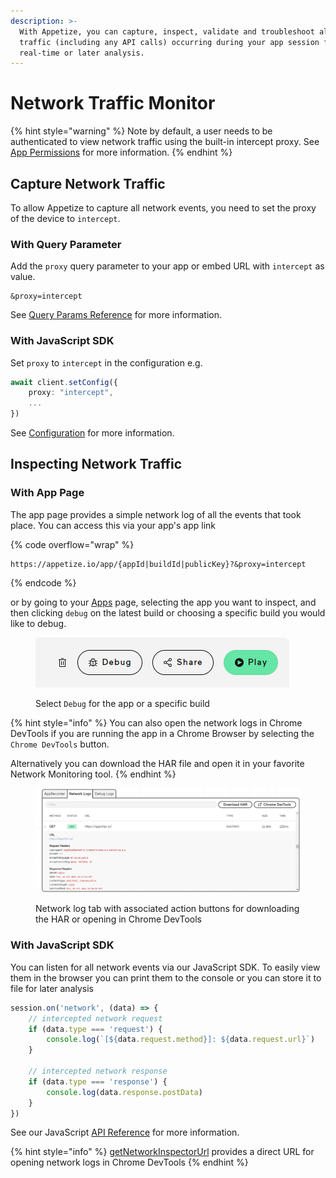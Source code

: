 ```yaml
---
description: >-
  With Appetize, you can capture, inspect, validate and troubleshoot all network
  traffic (including any API calls) occurring during your app session for
  real-time or later analysis.
---
```


# Network Traffic Monitor

{% hint style="warning" %}
Note by default, a user needs to be authenticated to view network traffic using the built-in intercept proxy. See [App Permissions](../platform/app-management/app-permissions.md) for more information.
{% endhint %}

## Capture Network Traffic

To allow Appetize to capture all network events, you need to set the proxy of the device to `intercept`.

### With Query Parameter

Add the `proxy` query parameter to your app or embed URL with `intercept` as value.

```uri
&proxy=intercept
```

See [Query Params Reference](../platform/query-params-reference.md#proxy) for more information.

### With JavaScript SDK

Set `proxy` to `intercept` in the configuration e.g.

```typescript
await client.setConfig({
    proxy: "intercept",
    ...
})
```

See [Configuration](../javascript-sdk/configuration.md#proxy) for more information.

## Inspecting Network Traffic

### With App Page

The app page provides a simple network log of all the events that took place. You can access this via your app's app link

{% code overflow="wrap" %}
```url
https://appetize.io/app/{appId|buildId|publicKey}?&proxy=intercept
```
{% endcode %}

or by going to your [Apps](https://appetize.io/apps) page, selecting the app you want to inspect, and then clicking `debug` on the latest build or choosing a specific build you would like to debug.

<figure><img src="../.gitbook/assets/image (16).png" alt=""><figcaption><p>Select <code>Debug</code> for the app or a specific build</p></figcaption></figure>

{% hint style="info" %}
You can also open the network logs in Chrome DevTools if you are running the app in a Chrome Browser by selecting the `Chrome DevTools` button.

Alternatively you can download the HAR file and open it in your favorite Network Monitoring tool.
{% endhint %}

<figure><img src="../.gitbook/assets/Screenshot 2023-10-26 191724.png" alt="Example App Network Event Log"><figcaption><p>Network log tab with associated action buttons for downloading the HAR or opening in Chrome DevTools</p></figcaption></figure>

### With JavaScript SDK

You can listen for all network events via our JavaScript SDK. To easily view them in the browser you can print them to the console or you can store it to file for later analysis

```typescript
session.on('network', (data) => {
    // intercepted network request
    if (data.type === 'request') {
        console.log(`[${data.request.method}]: ${data.request.url}`)
    } 
    
    // intercepted network response
    if (data.type === 'response') {
        console.log(data.response.postData)
    }
})
```

See our JavaScript [API Reference](../javascript-sdk/api-reference.md#on-1) for more information.

{% hint style="info" %}
[getNetworkInspectorUrl](../javascript-sdk/api-reference.md#getnetworkinspectorurl) provides a direct URL for opening network logs in Chrome DevTools
{% endhint %}
